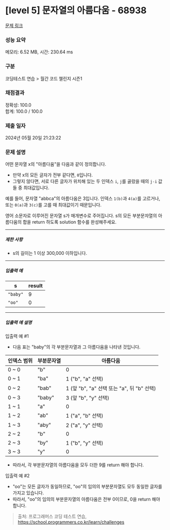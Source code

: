 # [level 5] 문자열의 아름다움 - 68938 

[문제 링크](https://school.programmers.co.kr/learn/courses/30/lessons/68938) 

### 성능 요약

메모리: 6.52 MB, 시간: 230.64 ms

### 구분

코딩테스트 연습 > 월간 코드 챌린지 시즌1

### 채점결과

정확성: 100.0<br/>합계: 100.0 / 100.0

### 제출 일자

2024년 05월 20일 21:23:22

### 문제 설명

<p>어떤 문자열 x의 "아름다움"을 다음과 같이 정의합니다.</p>

<ul>
<li>만약 x의 모든 글자가 전부 같다면, <code>0</code>입니다.</li>
<li>그렇지 않다면, 서로 다른 글자가 위치해 있는 두 인덱스 <code>i</code>, <code>j</code>를 골랐을 때의 <code>j-i</code> 값들 중 최대값입니다.</li>
</ul>

<p>예를 들어, 문자열 "abbca"의 아름다움은 3입니다. 인덱스 <code>1(b)</code>과 <code>4(a)</code>를 고르거나, 또는 <code>0(a)</code>과 <code>3(c)</code>를 고를 때 최대값이기 때문입니다.</p>

<p>영어 소문자로 이루어진 문자열 s가 매개변수로 주어집니다. s의 모든 부분문자열의 아름다움의 합을 return 하도록 solution 함수를 완성해주세요.</p>

<hr>

<h5>제한 사항</h5>

<ul>
<li>s의 길이는 1 이상 300,000 이하입니다.</li>
</ul>

<hr>

<h5>입출력 예</h5>
<table class="table">
        <thead><tr>
<th>s</th>
<th>result</th>
</tr>
</thead>
        <tbody><tr>
<td><code>"baby"</code></td>
<td>9</td>
</tr>
<tr>
<td><code>"oo"</code></td>
<td>0</td>
</tr>
</tbody>
      </table>
<hr>

<h5>입출력 예 설명</h5>

<p>입출력 예 #1</p>

<ul>
<li>다음 표는 "baby"의 각 부분문자열과 그 아름다움을 나타낸 것입니다.</li>
</ul>
<table class="table">
        <thead><tr>
<th>인덱스 범위</th>
<th>부분문자열</th>
<th>아름다움</th>
</tr>
</thead>
        <tbody><tr>
<td>0 ~ 0</td>
<td>"b"</td>
<td>0</td>
</tr>
<tr>
<td>0 ~ 1</td>
<td>"ba"</td>
<td>1 ("b", "a" 선택)</td>
</tr>
<tr>
<td>0 ~ 2</td>
<td>"bab"</td>
<td>1 (앞 "b", "a" 선택 또는 "a", 뒤 "b" 선택)</td>
</tr>
<tr>
<td>0 ~ 3</td>
<td>"baby"</td>
<td>3 (앞 "b", "y" 선택)</td>
</tr>
<tr>
<td>1 ~ 1</td>
<td>"a"</td>
<td>0</td>
</tr>
<tr>
<td>1 ~ 2</td>
<td>"ab"</td>
<td>1 ("a", "b" 선택)</td>
</tr>
<tr>
<td>1 ~ 3</td>
<td>"aby"</td>
<td>2 ("a", "y" 선택)</td>
</tr>
<tr>
<td>2 ~ 2</td>
<td>"b"</td>
<td>0</td>
</tr>
<tr>
<td>2 ~ 3</td>
<td>"by"</td>
<td>1 ("b", "y" 선택)</td>
</tr>
<tr>
<td>3 ~ 3</td>
<td>"y"</td>
<td>0</td>
</tr>
</tbody>
      </table>
<ul>
<li>따라서, 각 부분문자열의 아름다움을 모두 더한 9를 return 해야 합니다.</li>
</ul>

<p>입출력 예 #2</p>

<ul>
<li>"oo"는 모든 글자가 동일하므로, "oo"의 임의의 부분문자열도 모두 동일한 글자를 가지고 있습니다. </li>
<li>따라서, "oo"의 임의의 부분문자열의 아름다움은 전부 0이므로, 0을 return 해야 합니다.</li>
</ul>


> 출처: 프로그래머스 코딩 테스트 연습, https://school.programmers.co.kr/learn/challenges